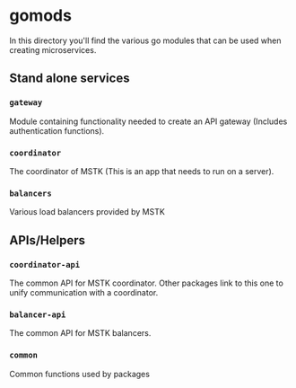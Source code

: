 # gomods
In this directory you'll find the various go modules that can be used when creating microservices.

## Stand alone services

### ```gateway```
Module containing functionality needed to create an API gateway (Includes authentication functions).

### ```coordinator```
The coordinator of MSTK (This is an app that needs to run on a server).

### ```balancers```
Various load balancers provided by MSTK

## APIs/Helpers

### ```coordinator-api```
The common API for MSTK coordinator. Other packages link to this one to unify communication with a coordinator.

### ```balancer-api```
The common API for MSTK balancers.

### ```common```
Common functions used by packages

